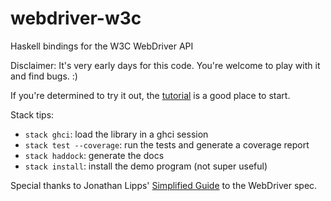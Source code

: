# webdriver-w3c
Haskell bindings for the W3C WebDriver API

Disclaimer: It's very early days for this code. You're welcome to play with it and find bugs. :)

If you're determined to try it out, the [tutorial](https://github.com/nbloomf/webdriver-w3c/blob/master/doc/Tutorial.md) is a good place to start.

Stack tips:

* `stack ghci`: load the library in a ghci session
* `stack test --coverage`: run the tests and generate a coverage report
* `stack haddock`: generate the docs
* `stack install`: install the demo program (not super useful)

Special thanks to Jonathan Lipps' [Simplified Guide](https://github.com/jlipps/simple-wd-spec) to the WebDriver spec.
